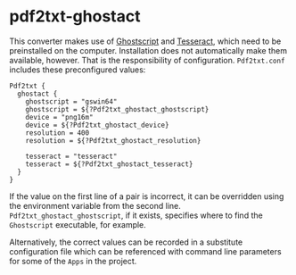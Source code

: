 # pdf2txt-ghostact

This converter makes use of [Ghostscript](https://github.com/ArtifexSoftware/ghostpdl-downloads/releases) and [Tesseract](https://github.com/tesseract-ocr/tesseract), which need to be preinstalled on the computer.  Installation does not automatically make them available, however.  That is the responsibility of configuration.  `Pdf2txt.conf` includes these preconfigured values:

```
Pdf2txt {
  ghostact {
    ghostscript = "gswin64"
    ghostscript = ${?Pdf2txt_ghostact_ghostscript}
    device = "png16m"
    device = ${?Pdf2txt_ghostact_device}
    resolution = 400
    resolution = ${?Pdf2txt_ghostact_resolution}

    tesseract = "tesseract"
    tesseract = ${?Pdf2txt_ghostact_tesseract}
  }
}
```

If the value on the first line of a pair is incorrect, it can be overridden using the environment variable from the second line.  `Pdf2txt_ghostact_ghostscript`, if it exists, specifies where to find the `Ghostscript` executable, for example.

Alternatively, the correct values can be recorded in a substitute configuration file which can be referenced with command line parameters for some of the `Apps` in the project.
